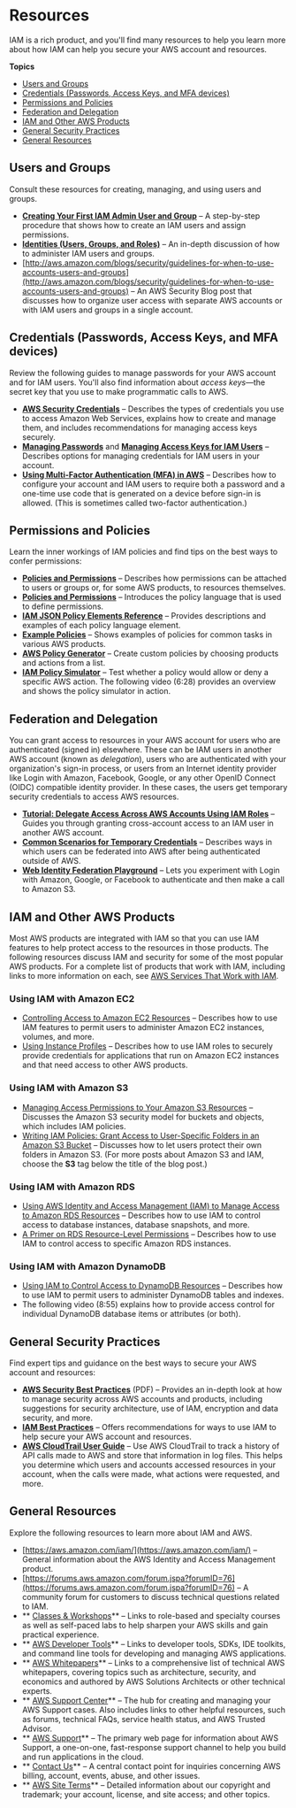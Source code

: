 # Resources<a name="resources"></a>

IAM is a rich product, and you'll find many resources to help you learn more about how IAM can help you secure your AWS account and resources\. 

**Topics**
+ [Users and Groups](#resources-users-and-groups)
+ [Credentials \(Passwords, Access Keys, and MFA devices\)](#resources-credentials)
+ [Permissions and Policies](#resources-permissions-and-policies)
+ [Federation and Delegation](#resources-federation-and-delegation)
+ [IAM and Other AWS Products](#resources-iam-and-other-services)
+ [General Security Practices](#resources-general-security)
+ [General Resources](#resources-general)

## Users and Groups<a name="resources-users-and-groups"></a>

Consult these resources for creating, managing, and using users and groups\.
+ **[Creating Your First IAM Admin User and Group](getting-started_create-admin-group.md)** – A step\-by\-step procedure that shows how to create an IAM users and assign permissions\.
+ **[Identities \(Users, Groups, and Roles\)](id.md)** – An in\-depth discussion of how to administer IAM users and groups\.
+  [http://aws.amazon.com/blogs/security/guidelines-for-when-to-use-accounts-users-and-groups](http://aws.amazon.com/blogs/security/guidelines-for-when-to-use-accounts-users-and-groups) – An AWS Security Blog post that discusses how to organize user access with separate AWS accounts or with IAM users and groups in a single account\.

## Credentials \(Passwords, Access Keys, and MFA devices\)<a name="resources-credentials"></a>

Review the following guides to manage passwords for your AWS account and for IAM users\. You'll also find information about *access keys*—the secret key that you use to make programmatic calls to AWS\.
+ **[AWS Security Credentials](https://docs.aws.amazon.com/general/latest/gr/aws-security-credentials.html)** – Describes the types of credentials you use to access Amazon Web Services, explains how to create and manage them, and includes recommendations for managing access keys securely\.
+ **[Managing Passwords](id_credentials_passwords.md)** and **[Managing Access Keys for IAM Users](id_credentials_access-keys.md)** – Describes options for managing credentials for IAM users in your account\.
+  **[Using Multi\-Factor Authentication \(MFA\) in AWS](id_credentials_mfa.md)** – Describes how to configure your account and IAM users to require both a password and a one\-time use code that is generated on a device before sign\-in is allowed\. \(This is sometimes called two\-factor authentication\.\)

## Permissions and Policies<a name="resources-permissions-and-policies"></a>

Learn the inner workings of IAM policies and find tips on the best ways to confer permissions:
+ **[Policies and Permissions](access_policies.md)** – Describes how permissions can be attached to users or groups or, for some AWS products, to resources themselves\.
+ **[Policies and Permissions](access_policies.md)** – Introduces the policy language that is used to define permissions\.
+  **[IAM JSON Policy Elements Reference](reference_policies_elements.md)** – Provides descriptions and examples of each policy language element\.
+  **[Example Policies](access_policies_examples.md)** – Shows examples of policies for common tasks in various AWS products\.
+ **[AWS Policy Generator](https://awspolicygen.s3.amazonaws.com/policygen.html)** – Create custom policies by choosing products and actions from a list\.
+  **[IAM Policy Simulator](https://policysim.aws.amazon.com/)** – Test whether a policy would allow or deny a specific AWS action\. The following video \(6:28\) provides an overview and shows the policy simulator in action\.

## Federation and Delegation<a name="resources-federation-and-delegation"></a>

You can grant access to resources in your AWS account for users who are authenticated \(signed in\) elsewhere\. These can be IAM users in another AWS account \(known as *delegation*\), users who are authenticated with your organization's sign\-in process, or users from an Internet identity provider like Login with Amazon, Facebook, Google, or any other OpenID Connect \(OIDC\) compatible identity provider\. In these cases, the users get temporary security credentials to access AWS resources\. 
+  **[Tutorial: Delegate Access Across AWS Accounts Using IAM Roles](tutorial_cross-account-with-roles.md)** – Guides you through granting cross\-account access to an IAM user in another AWS account\. 
+ **[Common Scenarios for Temporary Credentials](id_credentials_temp.md#sts-introduction)** – Describes ways in which users can be federated into AWS after being authenticated outside of AWS\. 
+ **[Web Identity Federation Playground](https://web-identity-federation-playground.s3.amazonaws.com/index.html)** – Lets you experiment with Login with Amazon, Google, or Facebook to authenticate and then make a call to Amazon S3\. 

## IAM and Other AWS Products<a name="resources-iam-and-other-services"></a>

Most AWS products are integrated with IAM so that you can use IAM features to help protect access to the resources in those products\. The following resources discuss IAM and security for some of the most popular AWS products\. For a complete list of products that work with IAM, including links to more information on each, see [AWS Services That Work with IAM](reference_aws-services-that-work-with-iam.md)\. 

### Using IAM with Amazon EC2<a name="resources-iam-and-ec2"></a>
+ [Controlling Access to Amazon EC2 Resources](https://docs.aws.amazon.com/AWSEC2/latest/UserGuide/UsingIAM.html) – Describes how to use IAM features to permit users to administer Amazon EC2 instances, volumes, and more\.
+  [Using Instance Profiles](id_roles_use_switch-role-ec2_instance-profiles.md) – Describes how to use IAM roles to securely provide credentials for applications that run on Amazon EC2 instances and that need access to other AWS products\. 

### Using IAM with Amazon S3<a name="resources-iam-and-s3"></a>
+ [Managing Access Permissions to Your Amazon S3 Resources](https://docs.aws.amazon.com/AmazonS3/latest/dev/s3-access-control.html) – Discusses the Amazon S3 security model for buckets and objects, which includes IAM policies\.
+ [ Writing IAM Policies: Grant Access to User\-Specific Folders in an Amazon S3 Bucket](http://aws.amazon.com/blogs/security/writing-iam-policies-grant-access-to-user-specific-folders-in-an-amazon-s3-bucket) – Discusses how to let users protect their own folders in Amazon S3\. \(For more posts about Amazon S3 and IAM, choose the **S3** tag below the title of the blog post\.\) 

### Using IAM with Amazon RDS<a name="resources-iam-and-rds"></a>
+ [Using AWS Identity and Access Management \(IAM\) to Manage Access to Amazon RDS Resources](https://docs.aws.amazon.com/AmazonRDS/latest/UserGuide/UsingWithRDS.IAM.html) – Describes how to use IAM to control access to database instances, database snapshots, and more\. 
+ [A Primer on RDS Resource\-Level Permissions](http://aws.amazon.com/blogs/security/a-primer-on-rds-resource-level-permissions) – Describes how to use IAM to control access to specific Amazon RDS instances\. 

### Using IAM with Amazon DynamoDB<a name="resources-iam-and-ddb"></a>
+ [Using IAM to Control Access to DynamoDB Resources](https://docs.aws.amazon.com/amazondynamodb/latest/developerguide/UsingIAMWithDDB.html) – Describes how to use IAM to permit users to administer DynamoDB tables and indexes\. 
+ The following video \(8:55\) explains how to provide access control for individual DynamoDB database items or attributes \(or both\)\. 

## General Security Practices<a name="resources-general-security"></a>

Find expert tips and guidance on the best ways to secure your AWS account and resources:
+ **[AWS Security Best Practices](https://d0.awsstatic.com/whitepapers/Security/AWS_Security_Best_Practices.pdf)** \(PDF\) – Provides an in\-depth look at how to manage security across AWS accounts and products, including suggestions for security architecture, use of IAM, encryption and data security, and more\. 
+ **[IAM Best Practices](best-practices.md)** – Offers recommendations for ways to use IAM to help secure your AWS account and resources\. 
+ **[AWS CloudTrail User Guide](https://docs.aws.amazon.com/awscloudtrail/latest/userguide/)** – Use AWS CloudTrail to track a history of API calls made to AWS and store that information in log files\. This helps you determine which users and accounts accessed resources in your account, when the calls were made, what actions were requested, and more\. 

## General Resources<a name="resources-general"></a>

Explore the following resources to learn more about IAM and AWS\. 
+ [https://aws.amazon.com/iam/](https://aws.amazon.com/iam/) – General information about the AWS Identity and Access Management product\.
+ [https://forums.aws.amazon.com/forum.jspa?forumID=76](https://forums.aws.amazon.com/forum.jspa?forumID=76) – A community forum for customers to discuss technical questions related to IAM\. 
+ ** [Classes & Workshops](https://aws.amazon.com/training/course-descriptions/)** – Links to role\-based and specialty courses as well as self\-paced labs to help sharpen your AWS skills and gain practical experience\.
+ ** [AWS Developer Tools](https://aws.amazon.com/tools/)** – Links to developer tools, SDKs, IDE toolkits, and command line tools for developing and managing AWS applications\.
+ ** [AWS Whitepapers](https://aws.amazon.com/whitepapers/)** – Links to a comprehensive list of technical AWS whitepapers, covering topics such as architecture, security, and economics and authored by AWS Solutions Architects or other technical experts\.
+ ** [AWS Support Center](https://console.aws.amazon.com/support/home#/)** – The hub for creating and managing your AWS Support cases\. Also includes links to other helpful resources, such as forums, technical FAQs, service health status, and AWS Trusted Advisor\.
+ ** [AWS Support](https://aws.amazon.com/premiumsupport/)** – The primary web page for information about AWS Support, a one\-on\-one, fast\-response support channel to help you build and run applications in the cloud\.
+ ** [Contact Us](https://aws.amazon.com/contact-us/)** – A central contact point for inquiries concerning AWS billing, account, events, abuse, and other issues\. 
+ ** [AWS Site Terms](https://aws.amazon.com/terms/)** – Detailed information about our copyright and trademark; your account, license, and site access; and other topics\.